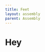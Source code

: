 ```yaml
---
title: Feet
layout: assembly
parent: Assembly
---
```


# Hey

<div class="online_3d_viewer"
    style="width: 600px; height: 600px;"
    model="/assets/STL/Z Idler Tensioner Assy.STL">
</div>
